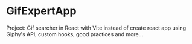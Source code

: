 # GifExpertApp

Project: Gif searcher in React with Vite instead of create react app using Giphy's API, custom hooks, good practices and more...
